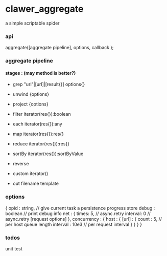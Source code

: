 clawer_aggregate
==================================
a simple scriptable spider 


### api

aggregate([aggregate pipeline], options, callback );

### aggregate pipeline

#### stages : (may method is better?)

* grep "url"|[url]|[result{}] options{}

* unwind {options}

* project {options}

* filter iterator(res{}):boolean
* each iterator(res{}):any
* map iterator(res{}):res{}
* reduce iterator(res{}):res{}
* sortBy iterator(res{}):sortByValue
* reverse

* custom iterator()

* out filename template

### options
{
  opid  : string,        // give current task a persistence progress store
  debug : boolean        // print debug info
  net   : {
    times: 5,            // async.retry
    interval: 0          // async.retry
    [request options]
  },
  concurrency : {
    host  : {
      [url] : {
        count    : 5,    // per host queue length
        interval : 10e3  // per request interval
      }
    }
  }
}

### todos
unit test